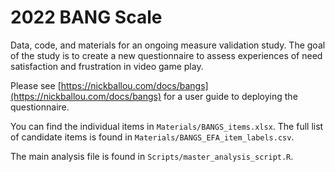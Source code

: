 # 2022 BANG Scale
Data, code, and materials for an ongoing measure validation study. The goal of the study is to create a new questionnaire to assess experiences of need satisfaction and frustration in video game play.

Please see [https://nickballou.com/docs/bangs](https://nickballou.com/docs/bangs) for a user guide to deploying the questionnaire.

You can find the individual items in `Materials/BANGS_items.xlsx`. The full list of candidate items is found in `Materials/BANGS_EFA_item_labels.csv`. 

The main analysis file is found in `Scripts/master_analysis_script.R`. 

